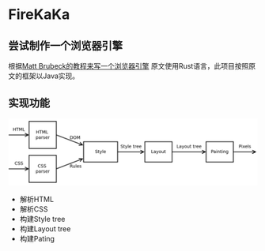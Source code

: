 # FireKaKa

## 尝试制作一个浏览器引擎
根据[Matt Brubeck的教程来写一个浏览器引擎](https://limpet.net/mbrubeck/2014/08/08/toy-layout-engine-1.html)
原文使用Rust语言，此项目按照原文的框架以Java实现。

## 实现功能
![img.png](img.png)
+ 解析HTML
+ 解析CSS
+ 构建Style tree
+ 构建Layout tree
+ 构建Pating


